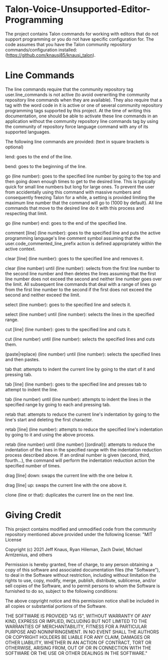 # Talon-Voice-Unsupported-Editor-Programming
The project contains Talon commands for working with editors that do not support programming or you do not have specific configuration for. The code assumes that you have the Talon community repository commands/configuration installed: (https://github.com/knausj85/knausj_talon).

# Line Commands

The line commands require that the community repository tag user.line_commands is not active (to avoid overwriting the community repository line commands when they are available). They also require that a tag with the word code in it is active or one of several community repository programming tags supported by this project. At the time of writing this documentation, one should be able to activate these line commands in an application without the community repository line commands tag by using the community of repository force language command with any of its supported languages.

The following line commands are provided: (text in square brackets is optional)

lend: goes to the end of the line.

bend: goes to the beginning of the line.

go (line number): goes to the specified line number by going to the top and then going down enough times to get to the desired line. This is typically quick for small line numbers but long for large ones. To prevent the user from accidentally using this command with massive numbers and consequently freezing Talon for a while, a setting is provided limiting the maximum line number that the command will go to (1000 by default). All line commands that move to the desired line do it with this process and respecting that limit.

go (line number) end: goes to the end of the specified line.

comment [line] (line number): goes to the specified line and puts the active programming language's line comment symbol assuming that the user.code_commented_line_prefix action is defined appropriately within the active context.

clear [line] (line number): goes to the specified line and removes it.

clear (line number) until (line number): selects from the first line number to the second line number and then deletes the lines assuming that the first line number does not exceed the second and neither line number goes over the limit. All subsequent line commands that deal with a range of lines go from the first line number to the second if the first does not exceed the second and neither exceed the limit.

select (line number): goes to the specified line and selects it.

select (line number) until (line number): selects the lines in the specified range.

cut [line] (line number): goes to the specified line and cuts it.

cut (line number) until (line number): selects the specified lines and cuts them.

(paste|replace) (line number) until (line number): selects the specified lines and then pastes.
  
tab that: attempts to indent the current line by going to the start of it and pressing tab.

tab [line] (line number): goes to the specified line and presses tab to attempt to indent the line.

tab (line number) until (line number): attempts to indent the lines in the specified range by going to each and pressing tab.

retab that: attempts to reduce the current line's indentation by going to the line's start and deleting the first character.

retab [line] (line number): attempts to reduce the specified line's indentation by going to it and using the above process.

retab (line number) until (line number) [(ordinal)]: attempts to reduce the indentation of the lines in the specified range with the indentation reduction process described above. If an ordinal number is given (second, third, fourth...), the command will perform the indentation reduction action the specified number of times.

drag [line] down: swaps the current line with the one below it.

drag [line] up: swaps the current line with the one above it.

clone (line or that): duplicates the current line on the next line.

# Giving Credit
This project contains modified and unmodified code from the community repository mentioned above provided under the following license:
"MIT License

Copyright (c) 2021 Jeff Knaus, Ryan Hileman, Zach Dwiel, Michael Arntzenius, and others

Permission is hereby granted, free of charge, to any person obtaining a copy
of this software and associated documentation files (the "Software"), to deal
in the Software without restriction, including without limitation the rights
to use, copy, modify, merge, publish, distribute, sublicense, and/or sell
copies of the Software, and to permit persons to whom the Software is
furnished to do so, subject to the following conditions:

The above copyright notice and this permission notice shall be included in all
copies or substantial portions of the Software.

THE SOFTWARE IS PROVIDED "AS IS", WITHOUT WARRANTY OF ANY KIND, EXPRESS OR
IMPLIED, INCLUDING BUT NOT LIMITED TO THE WARRANTIES OF MERCHANTABILITY,
FITNESS FOR A PARTICULAR PURPOSE AND NONINFRINGEMENT. IN NO EVENT SHALL THE
AUTHORS OR COPYRIGHT HOLDERS BE LIABLE FOR ANY CLAIM, DAMAGES OR OTHER
LIABILITY, WHETHER IN AN ACTION OF CONTRACT, TORT OR OTHERWISE, ARISING FROM,
OUT OF OR IN CONNECTION WITH THE SOFTWARE OR THE USE OR OTHER DEALINGS IN THE
SOFTWARE."
